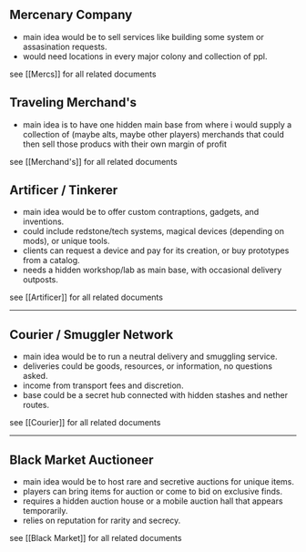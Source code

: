 ## Mercenary Company

- main idea would be to sell services like building some system or assasination requests.
- would need locations in every major colony and collection of ppl.


see [[Mercs]] for all related documents



## Traveling Merchand's

- main idea is to have one hidden main base from where i would supply a collection of (maybe alts, maybe other players) merchands that could then sell those producs with their own margin of profit


see [[Merchand's]] for all related documents


## Artificer / Tinkerer

- main idea would be to offer custom contraptions, gadgets, and inventions.
- could include redstone/tech systems, magical devices (depending on mods), or unique tools.
- clients can request a device and pay for its creation, or buy prototypes from a catalog.
- needs a hidden workshop/lab as main base, with occasional delivery outposts.

see [[Artificer]] for all related documents

---

## Courier / Smuggler Network

- main idea would be to run a neutral delivery and smuggling service.
- deliveries could be goods, resources, or information, no questions asked.
- income from transport fees and discretion.
- base could be a secret hub connected with hidden stashes and nether routes.

see [[Courier]] for all related documents

---

## Black Market Auctioneer

- main idea would be to host rare and secretive auctions for unique items.
- players can bring items for auction or come to bid on exclusive finds.
- requires a hidden auction house or a mobile auction hall that appears temporarily.
- relies on reputation for rarity and secrecy.

see [[Black Market]] for all related documents



